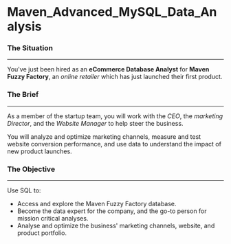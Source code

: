 # Maven_Advanced_MySQL_Data_Analysis

### The Situation
---

You've just been hired as an **eCommerce Database Analyst** for **Maven Fuzzy  Factory**, an *online retailer* which has just launched their first product.

### The Brief
---

As a member of the startup team, you will work with the *CEO*, the *marketing Director*, and the *Website Manager* to help steer the business.

You will analyze and optimize marketing channels, measure and test website conversion performance, and use data to understand the impact of new product launches.

### The Objective
---

Use SQL to:
- Access and explore the Maven Fuzzy Factory database.
- Become the data expert for the company, and the go-to person for mission critical analyses.
- Analyse and optimize the business' marketing channels, website, and product portfolio.

